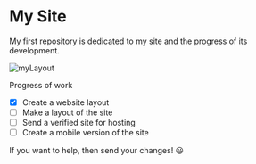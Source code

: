 # My Site
My first repository is dedicated to my site and the progress of its development.
 
 ![myLayout](C:\Users\vladi\Desktop\Files\mySite\layouts\mySiteJuliaLayouts.png)
 
 Progress of work
- [X] Create a website layout
- [ ] Make a layout of the site
- [ ] Send a verified site for hosting
- [ ] Create a mobile version of the site

If you want to help, then send your changes! :smiley:
